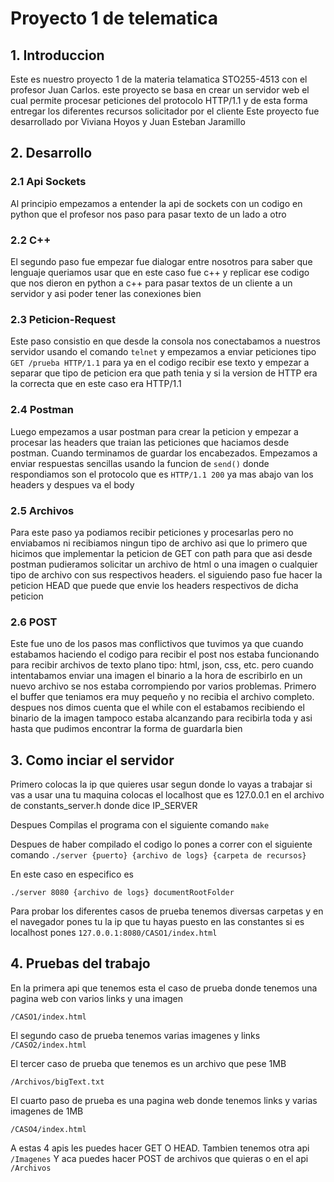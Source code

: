 # Proyecto 1 de telematica

## 1. Introduccion

Este es nuestro proyecto 1 de la materia telamatica STO255-4513 con el profesor Juan Carlos. este proyecto se basa en crear un servidor web el cual permite procesar peticiones del protocolo HTTP/1.1 y de esta forma entregar los diferentes recursos solicitador por el cliente Este proyecto fue desarrollado por Viviana Hoyos y Juan Esteban Jaramillo

## 2. Desarrollo
### 2.1 Api Sockets 
Al principio empezamos a entender la api de sockets con un codigo en python que el profesor nos paso para pasar texto de un lado a otro
### 2.2 C++
El segundo paso fue empezar fue dialogar entre nosotros para saber que lenguaje queriamos usar que en este caso fue c++ y replicar ese codigo que nos dieron en python a c++ para pasar textos de un cliente a un servidor y asi poder tener las conexiones bien
### 2.3 Peticion-Request
Este paso consistio en que desde la consola nos conectabamos a nuestros servidor usando el comando ```telnet``` y empezamos a enviar peticiones tipo ```GET /prueba HTTP/1.1``` para ya en el codigo recibir ese texto y empezar a separar que tipo de peticion era que path tenia y si la version de HTTP era la correcta que en este caso era HTTP/1.1
### 2.4 Postman
Luego empezamos a usar postman para crear la peticion y empezar a procesar las headers que traian las peticiones que haciamos desde postman. Cuando terminamos de guardar los encabezados. Empezamos a enviar respuestas sencillas usando la funcion de ```send()``` donde respondiamos son el protocolo que es ```HTTP/1.1 200``` ya mas abajo van los headers y despues va el body
### 2.5 Archivos
Para este paso ya podiamos recibir peticiones y procesarlas pero no enviabamos ni recibiamos ningun tipo de archivo asi que lo primero que hicimos que implementar la peticion de GET con path para que asi desde postman pudieramos solicitar un archivo de html o una imagen o cualquier tipo de archivo con sus respectivos headers. el siguiendo paso fue hacer la peticion HEAD que puede que envie los headers respectivos de dicha peticion
### 2.6 POST
Este fue uno de los pasos mas conflictivos que tuvimos ya que cuando estabamos haciendo el codigo para recibir el post nos estaba funcionando para recibir archivos de texto plano tipo: html, json, css, etc. pero cuando intentabamos enviar una imagen el binario a la hora de escribirlo en un nuevo archivo se nos estaba corrompiendo por varios problemas. Primero el buffer que teniamos era muy pequeño y no recibia el archivo completo. despues nos dimos cuenta que el while con el estabamos recibiendo el binario de la imagen tampoco estaba alcanzando para recibirla toda y asi hasta que pudimos encontrar la forma de guardarla bien

## 3. Como inciar el servidor
Primero colocas la ip que quieres usar segun donde lo vayas a trabajar si vas a usar una tu maquina colocas el localhost que es 127.0.0.1 en el archivo de constants_server.h donde dice IP_SERVER 

Despues Compilas el programa con el siguiente comando
```make```

Despues de haber compilado el codigo lo pones a correr con el siguiente comando
```./server {puerto} {archivo de logs} {carpeta de recursos}```

En este caso en especifico es 

```./server 8080 {archivo de logs} documentRootFolder```


Para probar los diferentes casos de prueba tenemos diversas carpetas y en el navegador pones tu la ip que tu hayas puesto en las constantes si es localhost pones 
```127.0.0.1:8080/CASO1/index.html```

## 4. Pruebas del trabajo
En la primera api que tenemos esta el caso de prueba donde tenemos una pagina web con varios links y una imagen

```/CASO1/index.html```

El segundo caso de prueba tenemos varias imagenes  y links 
```/CASO2/index.html```

El tercer caso de prueba que tenemos es un archivo que pese 1MB

```/Archivos/bigText.txt```

El cuarto paso de prueba es una pagina web donde tenemos links y varias imagenes de 1MB

```/CASO4/index.html```

A estas 4 apis les puedes hacer GET O HEAD. Tambien tenemos otra api ```/Imagenes``` Y aca puedes hacer POST de archivos que quieras o en el api ```/Archivos``` 






